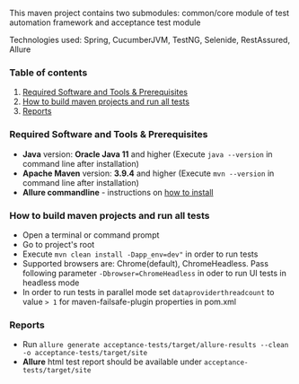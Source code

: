 This maven project contains two submodules: common/core module of test automation framework and acceptance test module

Technologies used: Spring, CucumberJVM, TestNG, Selenide, RestAssured, Allure 

### Table of contents
1. [Required Software and Tools & Prerequisites](#required-software-and-tools)
2. [How to build maven projects and run all tests](#how-to-run-acceptance-tests)
3. [Reports](#reports)

<a name="required-software-and-tools"></a>
### Required Software and Tools & Prerequisites

* **Java** version: **Oracle Java 11** and higher (Execute `java --version` in command line after installation)
* **Apache Maven** version: **3.9.4** and higher (Execute `mvn --version` in command line after installation)
* **Allure commandline** - instructions on [how to install](https://www.npmjs.com/package/allure-commandline)

 <a name="how-to-run-acceptance-tests"></a>
### How to build maven projects and run all tests 

* Open a terminal or command prompt
* Go to project's root
* Execute `mvn clean install -Dapp_env=dev"` in order to run tests
* Supported browsers are: Chrome(default), ChromeHeadless. Pass following parameter `-Dbrowser=ChromeHeadless` in oder to run UI tests in headless mode
* In order to run tests in parallel mode set `dataproviderthreadcount` to value `> 1` for maven-failsafe-plugin properties in pom.xml

<a name="reports"></a>
### Reports  
* Run `allure generate acceptance-tests/target/allure-results --clean -o acceptance-tests/target/site`
* **Allure** html test report should be available under `acceptance-tests/target/site`
